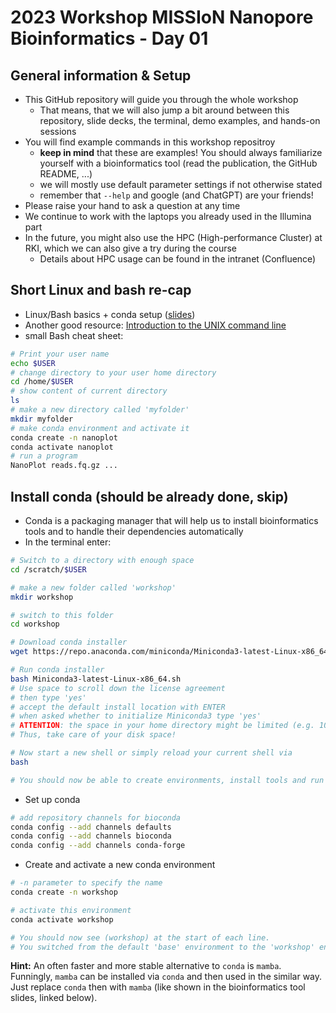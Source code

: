 # 2023 Workshop MISSIoN Nanopore Bioinformatics - Day 01

## General information & Setup

* This GitHub repository will guide you through the whole workshop
    * That means, that we will also jump a bit around between this repository, slide decks, the terminal, demo examples, and hands-on sessions
* You will find example commands in this workshop repositroy
    * **keep in mind** that these are examples! You should always familiarize yourself with a bioinformatics tool (read the publication, the GitHub README, ...)
    * we will mostly use default parameter settings if not otherwise stated
    * remember that `--help` and google (and ChatGPT) are your friends! 
* Please raise your hand to ask a question at any time
* We continue to work with the laptops you already used in the Illumina part
* In the future, you might also use the HPC (High-performance Cluster) at RKI, which we can also give a try during the course
    * Details about HPC usage can be found in the intranet (Confluence)

## Short Linux and bash re-cap

* Linux/Bash basics + conda setup ([slides](https://docs.google.com/presentation/d/14W8YPnMPd0GUmL6HvzHJTCjrigfbz9z1EUHr2P9-200/edit?usp=sharing))
* Another good resource: [Introduction to the UNIX command line](https://ngs-docs.github.io/2021-august-remote-computing/introduction-to-the-unix-command-line.html)
* small Bash cheat sheet:

```bash
# Print your user name
echo $USER
# change directory to your user home directory
cd /home/$USER
# show content of current directory
ls
# make a new directory called 'myfolder'
mkdir myfolder
# make conda environment and activate it
conda create -n nanoplot
conda activate nanoplot
# run a program
NanoPlot reads.fq.gz ...
```

## Install conda (should be already done, skip)

* Conda is a packaging manager that will help us to install bioinformatics tools and to handle their dependencies automatically
* In the terminal enter:

```bash
# Switch to a directory with enough space
cd /scratch/$USER

# make a new folder called 'workshop'
mkdir workshop

# switch to this folder
cd workshop

# Download conda installer
wget https://repo.anaconda.com/miniconda/Miniconda3-latest-Linux-x86_64.sh 

# Run conda installer
bash Miniconda3-latest-Linux-x86_64.sh
# Use space to scroll down the license agreement
# then type 'yes'
# accept the default install location with ENTER
# when asked whether to initialize Miniconda3 type 'yes'
# ATTENTION: the space in your home directory might be limited (e.g. 10 GB) and per default conda installs tools into ~/.conda/envs
# Thus, take care of your disk space! 

# Now start a new shell or simply reload your current shell via
bash

# You should now be able to create environments, install tools and run them
```

* Set up conda

```bash
# add repository channels for bioconda
conda config --add channels defaults
conda config --add channels bioconda
conda config --add channels conda-forge
```

* Create and activate a new conda environment

```bash
# -n parameter to specify the name
conda create -n workshop

# activate this environment
conda activate workshop

# You should now see (workshop) at the start of each line.
# You switched from the default 'base' environment to the 'workshop' environment.
```

__Hint:__ An often faster and more stable alternative to `conda` is `mamba`. Funningly, `mamba` can be installed via `conda` and then used in the similar way. Just replace `conda` then with `mamba` (like shown in the bioinformatics tool slides, linked below).

